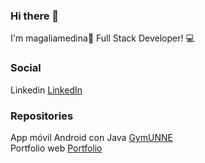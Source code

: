 ### Hi there 👋
I'm magaliamedina👋
Full Stack Developer! :computer:


### Social
Linkedin <a href="https://ar.linkedin.com/in/magali-anabel-medina" target="_blank">LinkedIn</a>   

### Repositories
App móvil Android con Java <a href="https://github.com/magaliamedina/GymUNNE" target="_blank">GymUNNE</a>  
Portfolio web <a href="https://github.com/magaliamedina/misitioweb" target="_blank">Portfolio</a>

<!--
**magaliamedina/magaliamedina** is a ✨ _special_ ✨ repository because its `README.md` (this file) appears on your GitHub profile.

Here are some ideas to get you started:

- 🔭 I’m currently working on ...
- 🌱 I’m currently learning ...
- 👯 I’m looking to collaborate on ...
- 🤔 I’m looking for help with ...
- 💬 Ask me about ...
- 📫 How to reach me: ...
- 😄 Pronouns: ...
- ⚡ Fun fact: ...
-->

